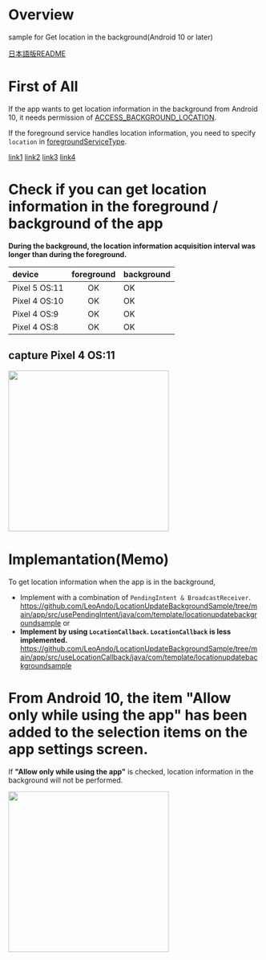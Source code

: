 
# Overview
sample for Get location in the background(Android 10 or later)

[日本語版README](https://github.com/LeoAndo/LocationUpdateBackgroundSample/blob/main/readme/README_JP.md)

# First of All
If the app wants to get location information in the background from Android 10, it needs permission of [ACCESS_BACKGROUND_LOCATION](https://developer.android.com/reference/android/Manifest.permission#ACCESS_BACKGROUND_LOCATION).

If the foreground service handles location information, you need to specify `location` in [foregroundServiceType](https://developer.android.com/reference/android/R.attr#foregroundServiceType).

[link1](https://developer.android.com/about/versions/10/features#fg-service-types)
[link2](https://developer.android.com/about/versions/10/highlights#privacy_for_users)
[link3](https://developer.android.com/about/versions/10/privacy/changes#app-access-device-location)
[link4](https://developer.android.com/training/location/request-updates)

# Check if you can get location information in the foreground / background of the app

**During the background, the location information acquisition interval was longer than during the foreground.**

| device | foreground | background |
|:---|:---:|:---|
|Pixel 5 OS:11 | OK | OK |
|Pixel 4 OS:10 | OK | OK |
|Pixel 4 OS:9 | OK | OK |
|Pixel 4 OS:8 | OK | OK |

## capture Pixel 4 OS:11
<img src="https://user-images.githubusercontent.com/16476224/121790680-a8ea2580-cc1c-11eb-9a09-60137d6c13d8.png" width=320/>

# Implemantation(Memo)

To get location information when the app is in the background,
- Implement with a combination of `PendingIntent & BroadcastReceiver`.
https://github.com/LeoAndo/LocationUpdateBackgroundSample/tree/main/app/src/usePendingIntent/java/com/template/locationupdatebackgroundsample
or
- **Implement by using `LocationCallback`. `LocationCallback` is less implemented.**
https://github.com/LeoAndo/LocationUpdateBackgroundSample/tree/main/app/src/useLocationCallback/java/com/template/locationupdatebackgroundsample

# From Android 10, the item "Allow only while using the app" has been added to the selection items on the app settings screen.

If **"Allow only while using the app"** is checked, location information in the background will not be performed.

<img src="https://user-images.githubusercontent.com/16476224/115006050-625da080-9ee3-11eb-8849-d72701fcdff9.png" width=320 />
